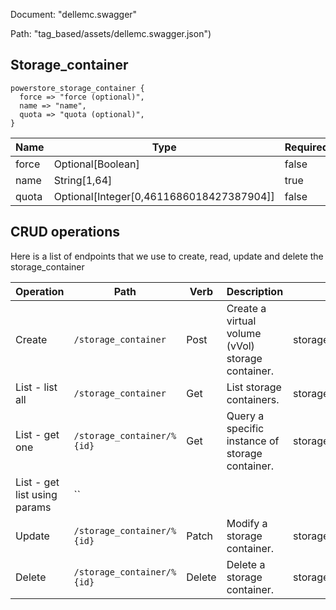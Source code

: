 Document: "dellemc.swagger"


Path: "tag_based/assets/dellemc.swagger.json")

## Storage_container



```puppet
powerstore_storage_container {
  force => "force (optional)",
  name => "name",
  quota => "quota (optional)",
}
```

| Name        | Type           | Required       |
| ------------- | ------------- | ------------- |
|force | Optional[Boolean] | false |
|name | String[1,64] | true |
|quota | Optional[Integer[0,4611686018427387904]] | false |



## CRUD operations

Here is a list of endpoints that we use to create, read, update and delete the storage_container

| Operation | Path | Verb | Description | OperationID |
| ------------- | ------------- | ------------- | ------------- | ------------- |
|Create|`/storage_container`|Post|Create a virtual volume (vVol) storage container.|storage_container_create|
|List - list all|`/storage_container`|Get|List storage containers.|storage_container_collection_query|
|List - get one|`/storage_container/%{id}`|Get|Query a specific instance of storage container.|storage_container_instance_query|
|List - get list using params|``||||
|Update|`/storage_container/%{id}`|Patch|Modify a storage container.|storage_container_modify|
|Delete|`/storage_container/%{id}`|Delete|Delete a storage container.|storage_container_delete|

